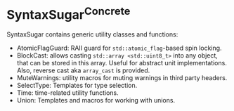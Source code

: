 # SyntaxSugar<sup>Concrete</sup>

SyntaxSugar contains generic utility classes and functions:

- AtomicFlagGuard: RAII guard for `std::atomic_flag`-based spin locking.
- BlockCast: allows casting `std::array <std::uint8_t>` into any object, that can be stored in this array. Useful for 
  abstract unit implementations. Also, reverse cast aka `array_cast` is provided.
- MuteWarnings: utility macros for muting warnings in third party headers.
- SelectType: Templates for type selection.
- Time: time-related utility functions.
- Union: Templates and macros for working with unions.
